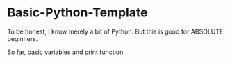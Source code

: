 # Basic-Python-Template
To be honest, I know merely a bit of Python. But this is good for ABSOLUTE beginners.

So far, basic variables and print function
